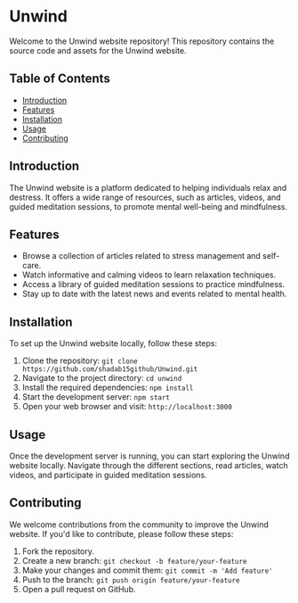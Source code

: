 # Unwind

Welcome to the Unwind website repository! This repository contains the source code and assets for the Unwind website.

## Table of Contents
- [Introduction](#introduction)
- [Features](#features)
- [Installation](#installation)
- [Usage](#usage)
- [Contributing](#contributing)

## Introduction
The Unwind website is a platform dedicated to helping individuals relax and destress. It offers a wide range of resources, such as articles, videos, and guided meditation sessions, to promote mental well-being and mindfulness.

## Features
- Browse a collection of articles related to stress management and self-care.
- Watch informative and calming videos to learn relaxation techniques.
- Access a library of guided meditation sessions to practice mindfulness.
- Stay up to date with the latest news and events related to mental health.

## Installation
To set up the Unwind website locally, follow these steps:

1. Clone the repository: `git clone https://github.com/shadab15github/Unwind.git`
2. Navigate to the project directory: `cd unwind`
3. Install the required dependencies: `npm install`
4. Start the development server: `npm start`
5. Open your web browser and visit: `http://localhost:3000`

## Usage
Once the development server is running, you can start exploring the Unwind website locally. Navigate through the different sections, read articles, watch videos, and participate in guided meditation sessions.

## Contributing
We welcome contributions from the community to improve the Unwind website. If you'd like to contribute, please follow these steps:

1. Fork the repository.
2. Create a new branch: `git checkout -b feature/your-feature`
3. Make your changes and commit them: `git commit -m 'Add feature'`
4. Push to the branch: `git push origin feature/your-feature`
5. Open a pull request on GitHub.

